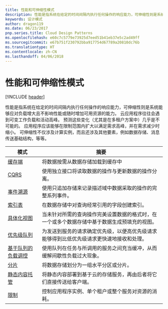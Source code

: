 ```yaml
---
title: 性能和可伸缩性模式
description: 性能是指系统在给定的时间间隔内执行任何操作的响应能力，可伸缩性则是系统能够应对负载增大且不影响性能或随时增加可用资源的能力。 云应用程序往往会遇到可变工作负载和活动高峰。 预测这些变化（尤其是在多租户方案中）几乎是不可能的。 应用程序应该能够在限制范围内扩大以满足需求高峰，并在需求减少时缩小。 可伸缩性不仅涉及计算实例，而且还涉及其他要素，例如数据存储、消息传送基础结构，等等。
keywords: 设计模式
author: dragon119
ms.date: 06/23/2017
pnp.series.title: Cloud Design Patterns
ms.openlocfilehash: e60c7c5779e73925d7eed51b41eb37e5c2ad49ff
ms.sourcegitcommit: e67b751f230792bba917754d67789a20810dc76b
ms.translationtype: HT
ms.contentlocale: zh-CN
ms.lasthandoff: 04/06/2018
---
```

# <a name="performance-and-scalability-patterns"></a>性能和可伸缩性模式

[!INCLUDE [header](../../_includes/header.md)]

性能是指系统在给定的时间间隔内执行任何操作的响应能力，可伸缩性则是系统能够应对负载增大且不影响性能或随时增加可用资源的能力。 云应用程序往往会遇到可变工作负载和活动高峰。 预测这些变化（尤其是在多租户方案中）几乎是不可能的。 应用程序应该能够在限制范围内扩大以满足需求高峰，并在需求减少时缩小。 可伸缩性不仅涉及计算实例，而且还涉及其他要素，例如数据存储、消息传送基础结构，等等。


|                           模式                            |                                                                        摘要                                                                         |
|--------------------------------------------------------------|--------------------------------------------------------------------------------------------------------------------------------------------------------|
|               [缓存端](../cache-aside.md)               |                                                   将数据按需从数据存储加载到缓存中                                                   |
|                      [CQRS](../cqrs.md)                      |                           使用独立接口将读取数据的操作与更新数据的操作分离。                           |
|            [事件溯源](../event-sourcing.md)            |                     使用只追加存储来记录描述域中数据采取的操作的完整系列事件。                      |
|               [索引表](../index-table.md)               |                                在数据存储中对查询经常引用的字段创建索引。                                |
|         [具体化视图](../materialized-view.md)         |       当未针对所需的查询操作完美设置数据的格式时，在一个或多个数据存储中基于数据生成预填充的视图。        |
|            [优先级队列](../priority-queue.md)            | 为发送到服务的请求确定优先级，以便高优先级请求能够得到比低优先级请求更快速地接收和处理。 |
| [基于队列的负载调控](../queue-based-load-leveling.md) |              使用队列在任务与所调用的服务之间充当缓冲，从而缓解间歇性负载过大现象。               |
|                  [分片](../sharding.md)                  |                                           将数据存储划分为一组水平分区或分片。                                           |
|    [静态内容托管](../static-content-hosting.md)    |                          将静态内容部署到基于云的存储服务，再由后者将它们直接传送给客户端。                          |
|                [限制](../throttling.md)                |                控制应用程序实例、单个租户或整个服务对资源的消耗。                 |

